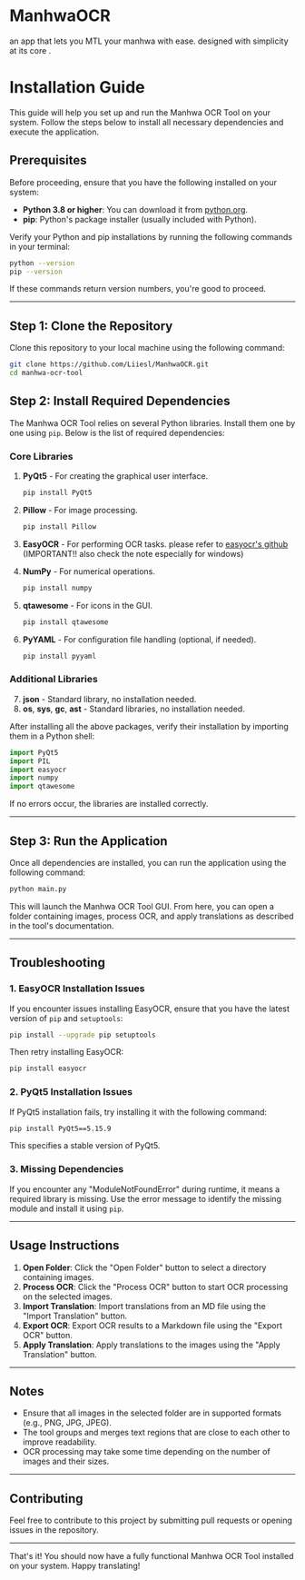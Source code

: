 # ManhwaOCR
an app that lets you MTL your manhwa with ease. designed with simplicity at its core .

# Installation Guide

This guide will help you set up and run the Manhwa OCR Tool on your system. Follow the steps below to install all necessary dependencies and execute the application.

## Prerequisites

Before proceeding, ensure that you have the following installed on your system:

- **Python 3.8 or higher**: You can download it from [python.org](https://www.python.org/downloads/).
- **pip**: Python's package installer (usually included with Python).

Verify your Python and pip installations by running the following commands in your terminal:

```bash
python --version
pip --version
```

If these commands return version numbers, you're good to proceed.

---

## Step 1: Clone the Repository

Clone this repository to your local machine using the following command:

```bash
git clone https://github.com/Liiesl/ManhwaOCR.git
cd manhwa-ocr-tool
```

## Step 2: Install Required Dependencies

The Manhwa OCR Tool relies on several Python libraries. Install them one by one using `pip`. Below is the list of required dependencies:

### Core Libraries

1. **PyQt5** - For creating the graphical user interface.
   ```bash
   pip install PyQt5
   ```

2. **Pillow** - For image processing.
   ```bash
   pip install Pillow
   ```

3. **EasyOCR** - For performing OCR tasks.
   please refer to [easyocr's github](https://github.com/JaidedAI/EasyOCR?tab=readme-ov-file#installation) (IMPORTANT!! also check the note especially for windows)

4. **NumPy** - For numerical operations.
   ```bash
   pip install numpy
   ```

5. **qtawesome** - For icons in the GUI.
   ```bash
   pip install qtawesome
   ```

6. **PyYAML** - For configuration file handling (optional, if needed).
   ```bash
   pip install pyyaml
   ```

### Additional Libraries

7. **json** - Standard library, no installation needed.
8. **os**, **sys**, **gc**, **ast** - Standard libraries, no installation needed.

After installing all the above packages, verify their installation by importing them in a Python shell:

```python
import PyQt5
import PIL
import easyocr
import numpy
import qtawesome
```

If no errors occur, the libraries are installed correctly.

---

## Step 3: Run the Application

Once all dependencies are installed, you can run the application using the following command:

```bash
python main.py
```

This will launch the Manhwa OCR Tool GUI. From here, you can open a folder containing images, process OCR, and apply translations as described in the tool's documentation.

---

## Troubleshooting

### 1. EasyOCR Installation Issues

If you encounter issues installing EasyOCR, ensure that you have the latest version of `pip` and `setuptools`:

```bash
pip install --upgrade pip setuptools
```

Then retry installing EasyOCR:

```bash
pip install easyocr
```

### 2. PyQt5 Installation Issues

If PyQt5 installation fails, try installing it with the following command:

```bash
pip install PyQt5==5.15.9
```

This specifies a stable version of PyQt5.

### 3. Missing Dependencies

If you encounter any "ModuleNotFoundError" during runtime, it means a required library is missing. Use the error message to identify the missing module and install it using `pip`.

---

## Usage Instructions

1. **Open Folder**: Click the "Open Folder" button to select a directory containing images.
2. **Process OCR**: Click the "Process OCR" button to start OCR processing on the selected images.
3. **Import Translation**: Import translations from an MD file using the "Import Translation" button.
4. **Export OCR**: Export OCR results to a Markdown file using the "Export OCR" button.
5. **Apply Translation**: Apply translations to the images using the "Apply Translation" button.

---

## Notes

- Ensure that all images in the selected folder are in supported formats (e.g., PNG, JPG, JPEG).
- The tool groups and merges text regions that are close to each other to improve readability.
- OCR processing may take some time depending on the number of images and their sizes.

---

## Contributing

Feel free to contribute to this project by submitting pull requests or opening issues in the repository.

---

That's it! You should now have a fully functional Manhwa OCR Tool installed on your system. Happy translating!
